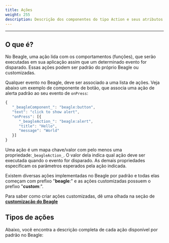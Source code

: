 ```yaml
---
title: Ações
weight: 255
description: Descrição dos componentes do tipo Action e seus atributos
---
```


---

## O que é? 

No Beagle, uma ação lida com os comportamentos \(funções\), que serão executadas em sua aplicação assim que um determinado evento for disparado. Essas ações podem ser padrão do próprio Beagle ou customizadas. 

Qualquer evento no Beagle, deve ser associado a uma lista de ações. Veja abaixo um exemplo de componente de botão, que associa uma ação de alerta padrão ao seu evento de `onPress`:

```javascript
{
   "_beagleComponent_": "beagle:button",
   "text": "click to show alert",
   "onPress": [{
      "_beagleAction_": "beagle:alert",
      "title": "Hello",
      "message": "World"
   }]
}
```

Uma ação é um mapa chave/valor com pelo menos uma propriedade:`_beagleAction_`. O valor dela indica qual ação deve ser executada quando o evento for disparado. As demais propriedades especificam os parâmetros esperados pela ação indicada. 

Existem diversas ações implementadas no Beagle por padrão e todas elas começam com prefixo "**beagle**:" e as ações customizadas possuem o prefixo "**custom**:". 

Para saber como criar ações customizadas, dê uma olhada na seção de [**customização do Beagle**](../../../features/criacao-de-novas-acoes)

## **Tipos de ações**

Abaixo, você encontra a descrição completa de cada ação disponível por padrão no Beagle:
